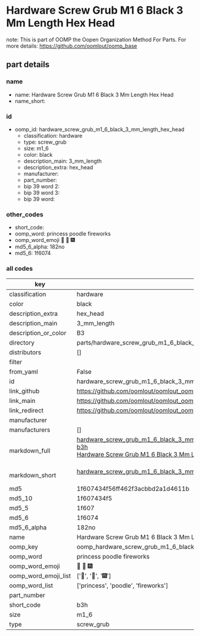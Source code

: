 # Hardware Screw Grub M1 6 Black 3 Mm Length Hex Head  

note: This is part of OOMP the Oopen Organization Method For Parts. For more details: https://github.com/oomlout/oomp_base

##  part details
  







### name
* name: Hardware Screw Grub M1 6 Black 3 Mm Length Hex Head
* name_short: 
### id
* oomp_id: hardware_screw_grub_m1_6_black_3_mm_length_hex_head
  * classification: hardware
  * type: screw_grub
  * size: m1_6
  * color: black
  * description_main: 3_mm_length
  * description_extra: hex_head
  * manufacturer: 
  * part_number: 
  * bip 39 word 2: 
  * bip 39 word 3: 
  * bip 39 word: 

### other_codes
* short_code: 
* oomp_word: princess poodle fireworks
* oomp_word_emoji :princess: :poodle: :fireworks:
* md5_6_alpha: 182no
* md5_6: 1f6074









### all codes 
| key | value |  
| --- | --- |  
| classification | hardware |  
| color | black |  
| description_extra | hex_head |  
| description_main | 3_mm_length |  
| description_or_color | B3 |  
| directory | parts/hardware_screw_grub_m1_6_black_3_mm_length_hex_head |  
| distributors | [] |  
| filter |  |  
| from_yaml | False |  
| id | hardware_screw_grub_m1_6_black_3_mm_length_hex_head |  
| link_github | https://github.com/oomlout/oomlout_oomp_version_1_messy/tree/main/parts/hardware_screw_grub_m1_6_black_3_mm_length_hex_head |  
| link_main | https://github.com/oomlout/oomlout_oomp_version_1_messy/tree/main/parts/hardware_screw_grub_m1_6_black_3_mm_length_hex_head |  
| link_redirect | https://github.com/oomlout/oomlout_oomp_version_1_messy/tree/main/parts/hardware_screw_grub_m1_6_black_3_mm_length_hex_head |  
| manufacturer |  |  
| manufacturers | [] |  
| markdown_full | [hardware_screw_grub_m1_6_black_3_mm_length_hex_head](none)<br>[b3h](none)<br>[Hardware Screw Grub M1 6 Black 3 Mm Length Hex Head](none)<br><br> |  
| markdown_short | [hardware_screw_grub_m1_6_black_3_mm_length_hex_head](none)<br><br> |  
| md5 | 1f607434f56ff462f3acbbd2a1d4611b |  
| md5_10 | 1f607434f5 |  
| md5_5 | 1f607 |  
| md5_6 | 1f6074 |  
| md5_6_alpha | 182no |  
| name | Hardware Screw Grub M1 6 Black 3 Mm Length Hex Head |  
| oomp_key | oomp_hardware_screw_grub_m1_6_black_3_mm_length_hex_head |  
| oomp_word | princess poodle fireworks |  
| oomp_word_emoji | :princess: :poodle: :fireworks: |  
| oomp_word_emoji_list | [':princess:', ':poodle:', ':fireworks:'] |  
| oomp_word_list | ['princess', 'poodle', 'fireworks'] |  
| part_number |  |  
| short_code | b3h |  
| size | m1_6 |  
| type | screw_grub |  
